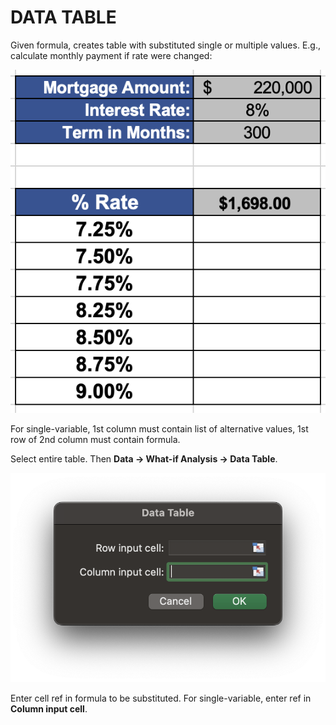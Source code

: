 # DATA TABLE

Given formula, creates table with substituted single or multiple values. E.g., calculate monthly payment if rate were changed:

![Data Table](/assets/data-table.png)

For single-variable, 1st column must contain list of alternative values, 1st row of 2nd column must contain formula.

Select entire table. Then **Data &rarr; What-if Analysis &rarr; Data Table**.

![Data Table Input](/assets/data-table-input.png)

Enter cell ref in formula to be substituted. For single-variable, enter ref in **Column input cell**.
